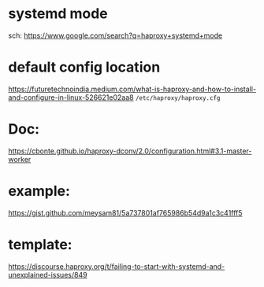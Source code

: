 # systemd mode
sch:
https://www.google.com/search?q=haproxy+systemd+mode

# default config location
https://futuretechnoindia.medium.com/what-is-haproxy-and-how-to-install-and-configure-in-linux-526621e02aa8
```/etc/haproxy/haproxy.cfg```

# Doc:
https://cbonte.github.io/haproxy-dconv/2.0/configuration.html#3.1-master-worker

# example:
https://gist.github.com/meysam81/5a737801af765986b54d9a1c3c41fff5

# template:
https://discourse.haproxy.org/t/failing-to-start-with-systemd-and-unexplained-issues/849
